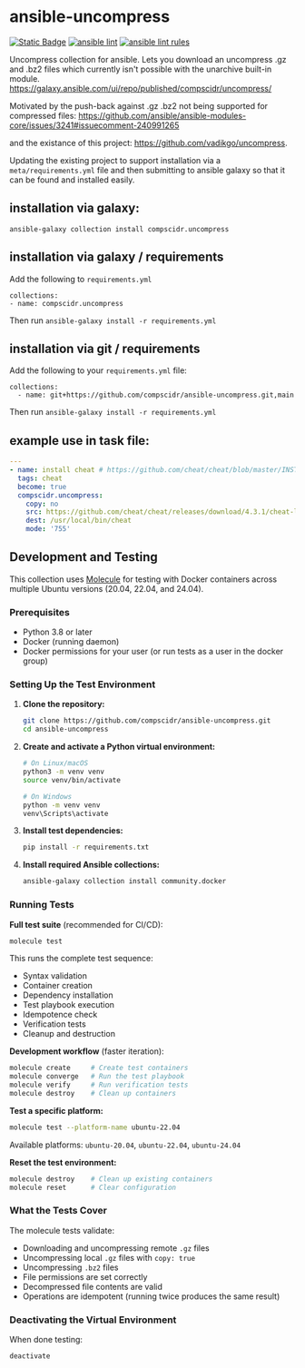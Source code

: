 # ansible-uncompress
[![Static Badge](https://img.shields.io/badge/Ansible_galaxy-Download-blue)](https://galaxy.ansible.com/ui/standalone/roles/compscidr/uncompress/)
[![ansible lint](https://github.com/compscidr/ansible-uncompress/actions/workflows/check.yml/badge.svg)](https://github.com/compscidr/ansible-uncompress/actions/workflows/check.yml)
[![ansible lint rules](https://img.shields.io/badge/Ansible--lint-rules%20table-blue.svg)](https://ansible.readthedocs.io/projects/lint/rules/)

Uncompress collection for ansible. Lets you download an uncompress .gz and .bz2 files
which currently isn't possible with the unarchive built-in module.
https://galaxy.ansible.com/ui/repo/published/compscidr/uncompress/

Motivated by the push-back against .gz .bz2 not being supported for compressed
files: https://github.com/ansible/ansible-modules-core/issues/3241#issuecomment-240991265

and the existance of this project: https://github.com/vadikgo/uncompress.

Updating the existing project to support installation via a `meta/requirements.yml`
file and then submitting to ansible galaxy so that it can be found and installed
easily.

## installation via galaxy:
`ansible-galaxy collection install compscidr.uncompress`

## installation via galaxy / requirements
Add the following to `requirements.yml`
```
collections:
- name: compscidr.uncompress
```
Then run
`ansible-galaxy install -r requirements.yml`

## installation via git / requirements
Add the following to your `requirements.yml` file:
```
collections:
  - name: git+https://github.com/compscidr/ansible-uncompress.git,main
```
Then run
`ansible-galaxy install -r requirements.yml`

## example use in task file:
```yaml
---
- name: install cheat # https://github.com/cheat/cheat/blob/master/INSTALLING.md
  tags: cheat
  become: true
  compscidr.uncompress:
    copy: no
    src: https://github.com/cheat/cheat/releases/download/4.3.1/cheat-linux-amd64.gz
    dest: /usr/local/bin/cheat
    mode: '755'
```

## Development and Testing

This collection uses [Molecule](https://molecule.readthedocs.io/) for testing with Docker containers across multiple Ubuntu versions (20.04, 22.04, and 24.04).

### Prerequisites

- Python 3.8 or later
- Docker (running daemon)
- Docker permissions for your user (or run tests as a user in the docker group)

### Setting Up the Test Environment

1. **Clone the repository:**
   ```bash
   git clone https://github.com/compscidr/ansible-uncompress.git
   cd ansible-uncompress
   ```

2. **Create and activate a Python virtual environment:**
   ```bash
   # On Linux/macOS
   python3 -m venv venv
   source venv/bin/activate

   # On Windows
   python -m venv venv
   venv\Scripts\activate
   ```

3. **Install test dependencies:**
   ```bash
   pip install -r requirements.txt
   ```

4. **Install required Ansible collections:**
   ```bash
   ansible-galaxy collection install community.docker
   ```

### Running Tests

**Full test suite** (recommended for CI/CD):
```bash
molecule test
```

This runs the complete test sequence:
- Syntax validation
- Container creation
- Dependency installation
- Test playbook execution
- Idempotence check
- Verification tests
- Cleanup and destruction

**Development workflow** (faster iteration):
```bash
molecule create     # Create test containers
molecule converge   # Run the test playbook
molecule verify     # Run verification tests
molecule destroy    # Clean up containers
```

**Test a specific platform:**
```bash
molecule test --platform-name ubuntu-22.04
```

Available platforms: `ubuntu-20.04`, `ubuntu-22.04`, `ubuntu-24.04`

**Reset the test environment:**
```bash
molecule destroy    # Clean up existing containers
molecule reset      # Clear configuration
```

### What the Tests Cover

The molecule tests validate:
- Downloading and uncompressing remote `.gz` files
- Uncompressing local `.gz` files with `copy: true`
- Uncompressing `.bz2` files
- File permissions are set correctly
- Decompressed file contents are valid
- Operations are idempotent (running twice produces the same result)

### Deactivating the Virtual Environment

When done testing:
```bash
deactivate
```
